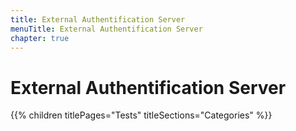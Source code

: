```yaml
---
title: External Authentification Server
menuTitle: External Authentification Server
chapter: true
---
```


# External Authentification Server

{{% children titlePages="Tests" titleSections="Categories" %}}
